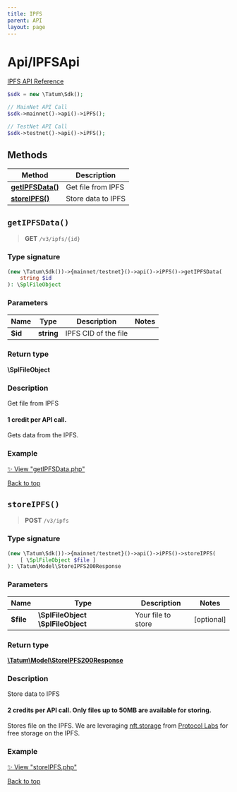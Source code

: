 ```yaml
---
title: IPFS
parent: API
layout: page
---
```


# Api/IPFSApi

[IPFS API Reference](https://apidoc.tatum.io/tag/IPFS/)

```php
$sdk = new \Tatum\Sdk();

// MainNet API Call
$sdk->mainnet()->api()->iPFS();

// TestNet API Call
$sdk->testnet()->api()->iPFS();
```

## Methods

Method | Description
------------- | -------------
[**getIPFSData()**](#getipfsdata) | Get file from IPFS
[**storeIPFS()**](#storeipfs) | Store data to IPFS


## `getIPFSData()`

> **GET** `/v3/ipfs/{id}`

### Type signature

```php
(new \Tatum\Sdk())->{mainnet/testnet}()->api()->iPFS()->getIPFSData(
    string $id
): \SplFileObject
```

### Parameters

Name | Type | Description  | Notes
------------- | ------------- | ------------- | -------------
 **$id** | **string**  | IPFS CID of the file |

### Return type

**\SplFileObject**

### Description

Get file from IPFS

<h4>1 credit per API call.</h4>

Gets data from the IPFS.

### Example

[✨ View "getIPFSData.php"](https://github.com/tatumio/tatum-php/blob/master/examples/Api/IPFSApi/getIPFSData.php)

[Back to top](#top)



## `storeIPFS()`

> **POST** `/v3/ipfs`

### Type signature

```php
(new \Tatum\Sdk())->{mainnet/testnet}()->api()->iPFS()->storeIPFS(
    [ \SplFileObject $file ]
): \Tatum\Model\StoreIPFS200Response
```

### Parameters

Name | Type | Description  | Notes
------------- | ------------- | ------------- | -------------
 **$file** | **\SplFileObject** **\SplFileObject**  | Your file to store | [optional]

### Return type

[**\Tatum\Model\StoreIPFS200Response**](../../Model/StoreIPFS200Response)

### Description

Store data to IPFS

<h4>2 credits per API call. Only files up to 50MB are available for storing.</h4>

 Stores file on the IPFS. We are leveraging <a href="https://nft.storage/" target="_blank">nft.storage</a> from <a href="https://protocol.ai/" target="_blank">Protocol Labs</a> for free storage on the IPFS.

### Example

[✨ View "storeIPFS.php"](https://github.com/tatumio/tatum-php/blob/master/examples/Api/IPFSApi/storeIPFS.php)

[Back to top](#top)

